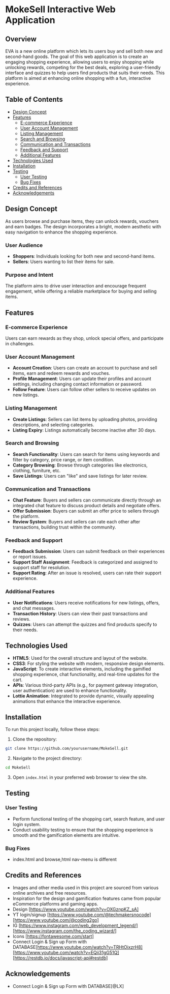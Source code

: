# MokeSell Interactive Web Application

## Overview
EVA is a new online platform which lets its users buy and sell both new and second-hand goods. The goal of this web application is to create an engaging shopping experience, allowing users to enjoy shopping while unlocking rewards, competing for the best deals, exploring a user-friendly interface and quizzes to help users find products that suits their needs. This platform is aimed at enhancing online shopping with a fun, interactive experience.

## Table of Contents
- [Design Concept](#design-concept)
- [Features](#features)
  - [E-commerce Experience](#ecommerce-experience)
  - [User Account Management](#user-account-management)
  - [Listing Management](#listing-management)
  - [Search and Browsing](#search-and-browsing)
  - [Communication and Transactions](#communication-and-transactions)
  - [Feedback and Support](#feedback-and-support)
  - [Additional Features](#additional-features)
- [Technologies Used](#technologies-used)
- [Installation](#installation)
- [Testing](#testing)
  - [User Testing](#user-testing)
  - [Bug Fixes](#bug-fixes)
- [Credits and References](#credits-and-references)
- [Acknowledgements](#acknowledgements)

## Design Concept
As users browse and purchase items, they can unlock rewards, vouchers and earn badges. The design incorporates a bright, modern aesthetic with easy navigation to enhance the shopping experience.

### User Audience
- **Shoppers**: Individuals looking for both new and second-hand items.
- **Sellers**: Users wanting to list their items for sale.

### Purpose and Intent
The platform aims to drive user interaction and encourage frequent engagement, while offering a reliable marketplace for buying and selling items.

## Features

### E-commerce Experience
Users can earn rewards as they shop, unlock special offers, and participate in challenges.

### User Account Management
- **Account Creation**: Users can create an account to purchase and sell items, earn and redeem rewards and vouches.
- **Profile Management**: Users can update their profiles and account settings, including changing contact information or password.
- **Follow Feature**: Users can follow other sellers to receive updates on new listings.

### Listing Management
- **Create Listings**: Sellers can list items by uploading photos, providing descriptions, and selecting categories.
- **Listing Expiry**: Listings automatically become inactive after 30 days.

### Search and Browsing
- **Search Functionality**: Users can search for items using keywords and filter by category, price range, or item condition.
- **Category Browsing**: Browse through categories like electronics, clothing, furniture, etc.
- **Save Listings**: Users can "like" and save listings for later review.

### Communication and Transactions
- **Chat Feature**: Buyers and sellers can communicate directly through an integrated chat feature to discuss product details and negotiate offers.
- **Offer Submission**: Buyers can submit an offer price to sellers through the platform.
- **Review System**: Buyers and sellers can rate each other after transactions, building trust within the community.

### Feedback and Support
- **Feedback Submission**: Users can submit feedback on their experiences or report issues.
- **Support Staff Assignment**: Feedback is categorized and assigned to support staff for resolution.
- **Support Rating**: After an issue is resolved, users can rate their support experience.

### Additional Features
- **User Notifications**: Users receive notifications for new listings, offers, and chat messages.
- **Transaction History**: Users can view their past transactions and reviews.
- **Quizzes**: Users can attempt the quizzes and find products specify to their needs.

## Technologies Used
- **HTML5**: Used for the overall structure and layout of the website.
- **CSS3**: For styling the website with modern, responsive design elements.
- **JavaScript**: To create interactive elements, including the gamified shopping experience, chat functionality, and real-time updates for the cart.
- **APIs**: Various third-party APIs (e.g., for payment gateway integration, user authentication) are used to enhance functionality.
- **Lottie Animation**: Integrated to provide dynamic, visually appealing animations that enhance the interactive experience.

## Installation

To run this project locally, follow these steps:
1. Clone the repository:
```bash
git clone https://github.com/yourusername/MokeSell.git
```
2. Navigate to the project directory:
```bash
cd MokeSell
```
3. Open `index.html` in your preferred web browser to view the site.

## Testing

### User Testing
- Perform functional testing of the shopping cart, search feature, and user login system.
- Conduct usability testing to ensure that the shopping experience is smooth and the gamification elements are intuitive.

### Bug Fixes
- index.html and browse,html nav-menu is different

## Credits and References
- Images and other media used in this project are sourced from various online archives and free resources.
- Inspiration for the design and gamification features came from popular eCommerce platforms and gaming apps.
- Design [https://www.youtube.com/watch?v=OXGznpKZ_sA]
- YT login/signup [https://www.youtube.com/@techmakersnocode] [https://www.youtube.com/@coding2go]
- IG [https://www.instagram.com/web_development_legend/] [https://www.instagram.com/the_coding_wizard/]
- Icons [https://fontawesome.com/start]
- Connect Login & Sign up Form with DATABASE[https://www.youtube.com/watch?v=TRHtOixzrH8] [https://www.youtube.com/watch?v=EQii31gG51Q] [https://restdb.io/docs/javascript-api#restdb]





## Acknowledgements
- Connect Login & Sign up Form with DATABASE[@LX]

